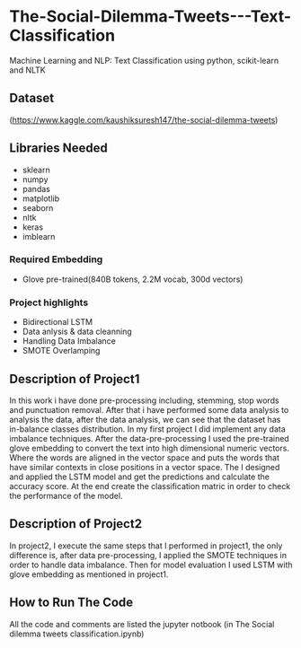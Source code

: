 # The-Social-Dilemma-Tweets---Text-Classification
Machine Learning and NLP: Text Classification using python, scikit-learn and NLTK
## Dataset
(https://www.kaggle.com/kaushiksuresh147/the-social-dilemma-tweets)

## Libraries Needed
- sklearn
- numpy
- pandas
- matplotlib
- seaborn
- nltk
- keras
- imblearn

### Required Embedding 
- Glove pre-trained(840B tokens, 2.2M vocab, 300d vectors)

### Project highlights
- Bidirectional LSTM
- Data anlysis & data cleanning 
- Handling Data Imbalance  
- SMOTE Overlamping 

## Description of Project1
In this work i have done pre-processing including, stemming, stop words and punctuation removal. After that i have performed some data analysis to analysis the data, after the data analysis, we can see that the dataset has in-balance classes distribution. In my first project I did implement any data imbalance techniques. After the data-pre-processing I used the pre-trained glove embedding to convert the text into high dimensional numeric vectors. Where the words are aligned in the vector space and puts the words that have similar contexts in close positions in a vector space. The I designed and applied the LSTM model and get the predictions and calculate the accuracy score. At the end create the classification matric in order to check the performance of the model.
## Description of Project2
In project2, I execute the same steps that I performed in project1, the only difference is, after data pre-processing, I applied the SMOTE techniques in order to handle data imbalance. Then for model evaluation I used LSTM with glove embedding as mentioned in project1.

## How to Run The Code
All the code and comments are listed the jupyter notbook (in The Social dilemma tweets classification.ipynb)


